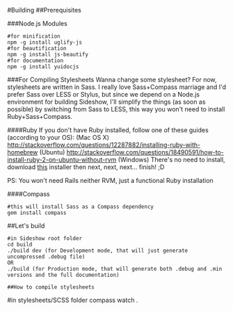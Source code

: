 #Building
##Prerequisites

###Node.js Modules
```
#for minification
npm -g install uglify-js
#for beautification
npm -g install js-beautify
#for documentation
npm -g install yuidocjs
```

###For Compiling Stylesheets
Wanna change some stylesheet? For now, stylesheets are written in Sass. I really love Sass+Compass marriage and I'd prefer Sass over LESS or Stylus, but since we depend on a Node.js environment for building Sideshow, I'll simplify the things (as soon as possible) by switching from Sass to LESS, this way you won't need to install Ruby+Sass+Compass. 

####Ruby
If you don't have Ruby installed, follow one of these guides (according to your OS):
(Mac OS X) http://stackoverflow.com/questions/12287882/installing-ruby-with-homebrew
(Ubuntu) http://stackoverflow.com/questions/18490591/how-to-install-ruby-2-on-ubuntu-without-rvm
(Windows) There's no need to install, download [this](http://rubyinstaller.org/downloads/) installer then next, next, next... finish! ;D

PS: You won't need Rails neither RVM, just a functional Ruby installation

####Compass
```
#this will install Sass as a Compass dependency
gem install compass
```

##Let's build
```
#in Sideshow root folder
cd build
./build dev (for Development mode, that will just generate uncompressed .debug file)
OR 
./build (for Production mode, that will generate both .debug and .min versions and the full documentation)

##How to compile stylesheets
```
#in stylesheets/SCSS folder
compass watch .
```